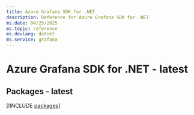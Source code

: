 ```yaml
---
title: Azure Grafana SDK for .NET
description: Reference for Azure Grafana SDK for .NET
ms.date: 04/25/2025
ms.topic: reference
ms.devlang: dotnet
ms.service: grafana
---
```

# Azure Grafana SDK for .NET - latest
## Packages - latest
[!INCLUDE [packages](grafana-index.md)]
